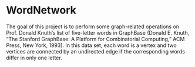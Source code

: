 # WordNetwork
The goal of this project is to perform some graph-related operations on Prof. Donald
Knuth’s list of five-letter words in GraphBase (Donald E. Knuth, “The Stanford GraphBase: A Platform for Combinatorial Computing,” ACM Press, New York, 1993). In this
data set, each word is a vertex and two vertices are connected by an undirected edge if the
corresponding words differ in only one letter. 
